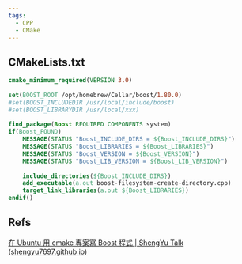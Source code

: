 ```yaml
---
tags:
  - CPP
  - CMake
---
```


## CMakeLists.txt

```cmake
cmake_minimum_required(VERSION 3.0)  
  
set(BOOST_ROOT /opt/homebrew/Cellar/boost/1.80.0)  
#set(BOOST_INCLUDEDIR /usr/local/include/boost)  
#set(BOOST_LIBRARYDIR /usr/local/xxx)  
  
find_package(Boost REQUIRED COMPONENTS system)  
if(Boost_FOUND)  
    MESSAGE(STATUS "Boost_INCLUDE_DIRS = ${Boost_INCLUDE_DIRS}")  
    MESSAGE(STATUS "Boost_LIBRARIES = ${Boost_LIBRARIES}")  
    MESSAGE(STATUS "Boost_VERSION = ${Boost_VERSION}")  
    MESSAGE(STATUS "Boost_LIB_VERSION = ${Boost_LIB_VERSION}")  
  
    include_directories(${Boost_INCLUDE_DIRS})  
    add_executable(a.out boost-filesystem-create-directory.cpp)  
    target_link_libraries(a.out ${Boost_LIBRARIES})  
endif()
```

## Refs

[在 Ubuntu 用 cmake 專案寫 Boost 程式 | ShengYu Talk (shengyu7697.github.io)](https://shengyu7697.github.io/boost-use-cmake-in-ubuntu/)